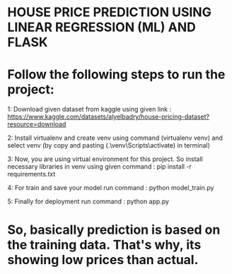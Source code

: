 # HOUSE PRICE PREDICTION USING LINEAR REGRESSION (ML) AND FLASK

# Follow the following steps to run the project:

1: Download given dataset from kaggle using given link : https://www.kaggle.com/datasets/alyelbadry/house-pricing-dataset?resource=download

2: Install virtualenv and create venv using command (virtualenv venv) and select venv (by copy and pasting (.\venv\Scripts\activate) in terminal)

3: Now, you are using virtual environment for this project. So install necessary libraries in venv using given command : pip install -r requirements.txt

4: For train and save your model run command : python model_train.py

5: Finally for deployment run command : python app.py

# So, basically prediction is based on the training data. That's why, its showing low prices than actual.